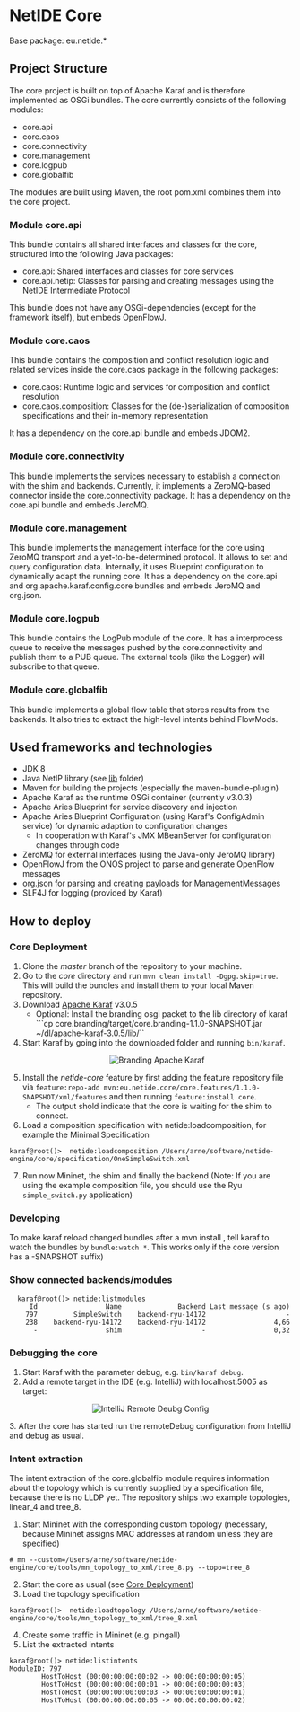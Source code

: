 # NetIDE Core
Base package: eu.netide.*

## Project Structure
The core project is built on top of Apache Karaf and is therefore implemented as OSGi bundles. The core currently consists of the following modules:
- core.api
- core.caos
- core.connectivity
- core.management
- core.logpub
- core.globalfib

The modules are built using Maven, the root pom.xml combines them into the core project.

### Module core.api
This bundle contains all shared interfaces and classes for the core, structured into the following Java packages:
- core.api: Shared interfaces and classes for core services
- core.api.netip: Classes for parsing and creating messages using the NetIDE Intermediate Protocol

This bundle does not have any OSGi-dependencies (except for the framework itself), but embeds OpenFlowJ.

### Module core.caos
This bundle contains the composition and conflict resolution logic and related services inside the core.caos package in the following packages:
- core.caos: Runtime logic and services for composition and conflict resolution
- core.caos.composition: Classes for the (de-)serialization of composition specifications and their in-memory representation

It has a dependency on the core.api bundle and embeds JDOM2.

### Module core.connectivity
This bundle implements the services necessary to establish a connection with the shim and backends. Currently, it implements a ZeroMQ-based connector inside the core.connectivity package.
It has a dependency on the core.api bundle and embeds JeroMQ.

### Module core.management
This bundle implements the management interface for the core using ZeroMQ transport and a yet-to-be-determined protocol. It allows to set and query configuration data. Internally, it uses Blueprint configuration to dynamically adapt the running core.
It has a dependency on the core.api and org.apache.karaf.config.core bundles and embeds JeroMQ and org.json.

### Module core.logpub
This bundle contains the LogPub module of the core. It has a interprocess queue to receive the messages pushed by the core.connectivity and publish them to a PUB queue.
The external tools (like the Logger) will subscribe to that queue.

### Module core.globalfib
This bundle implements a global flow table that stores results from the backends. It also tries to extract the high-level intents behind FlowMods.

## Used frameworks and technologies
- JDK 8
- Java NetIP library (see [lib](../lib) folder)
- Maven for building the projects (especially the maven-bundle-plugin)
- Apache Karaf as the runtime OSGi container (currently v3.0.3)
- Apache Aries Blueprint for service discovery and injection
- Apache Aries Blueprint Configuration (using Karaf's ConfigAdmin service) for dynamic adaption to configuration changes
	- In cooperation with Karaf's JMX MBeanServer for configuration changes through code
- ZeroMQ for external interfaces (using the Java-only JeroMQ library)
- OpenFlowJ from the ONOS project to parse and generate OpenFlow messages
- org.json for parsing and creating payloads for ManagementMessages
- SLF4J for logging (provided by Karaf)

## How to deploy
### Core Deployment 
1. Clone the *master* branch of the repository to your machine.
2. Go to the *core* directory and run `mvn clean install -Dgpg.skip=true`. This will build the bundles and install them to your local Maven repository.
3. Download [Apache Karaf](https://karaf.apache.org/index/community/download.html) v3.0.5
	- Optional: Install the branding osgi packet to the lib directory of karaf
	```cp core.branding/target/core.branding-1.1.0-SNAPSHOT.jar ~/dl/apache-karaf-3.0.5/lib/``
4. Start Karaf by going into the downloaded folder and running `bin/karaf`.
    <p align="center">
      <img src="https://raw.githubusercontent.com/fp7-netide/Engine/master/core/doc/branding.png" alt="Branding Apache Karaf"/>
    </p>
5. Install the *netide-core* feature by first adding the feature repository file via `feature:repo-add mvn:eu.netide.core/core.features/1.1.0-SNAPSHOT/xml/features` and then running `feature:install core`.
	- The output shold indicate that the core is waiting for the shim to connect.
6. Load a composition specification with netide:loadcomposition, for example the Minimal Specification
```
karaf@root()>  netide:loadcomposition /Users/arne/software/netide-engine/core/specification/OneSimpleSwitch.xml
```
7. Run now Mininet, the shim and finally the backend (Note: If you are using the example composition file, you should use the Ryu `simple_switch.py` application)
 
### Developing
To make karaf reload changed bundles after a mvn install , tell karaf to watch the bundles by `bundle:watch *`. This works only if the core version has a -SNAPSHOT suffix)

 
### Show connected backends/modules
```
  karaf@root()> netide:listmodules 
     Id                 Name              Backend Last message (s ago)
    797         SimpleSwitch    backend-ryu-14172                    -
    238    backend-ryu-14172    backend-ryu-14172                 4,66
      -                 shim                    -                 0,32
```

### Debugging the core
1. Start Karaf with the parameter debug, e.g. `bin/karaf debug`.
2. Add a remote target in the IDE (e.g. IntelliJ) with localhost:5005 as target:
 <p align="center">
   <img src="https://raw.githubusercontent.com/fp7-netide/Engine/master/core/doc/remote-debug.png" alt="IntelliJ Remote Deubg Config"/>
 </p>
3. After the core has started run the remoteDebug configuration from IntelliJ and debug as usual.

### Intent extraction
The intent extraction of the core.globalfib module requires information about the topology which is currently supplied by a specification file, because there is no LLDP yet.
The repository ships two example topologies, linear_4 and tree_8.

1. Start Mininet with the corresponding custom topology (necessary, because Mininet assigns MAC addresses at random unless they are specified)
```
# mn --custom=/Users/arne/software/netide-engine/core/tools/mn_topology_to_xml/tree_8.py --topo=tree_8
```
2. Start the core as usual (see [Core Deployment](#core-deployment))
3. Load the topology specification
```
karaf@root()>  netide:loadtopology /Users/arne/software/netide-engine/core/tools/mn_topology_to_xml/tree_8.xml
```
4. Create some traffic in Mininet (e.g. pingall)
5. List the extracted intents
```
karaf@root()> netide:listintents
ModuleID: 797
        HostToHost (00:00:00:00:00:02 -> 00:00:00:00:00:05)
        HostToHost (00:00:00:00:00:01 -> 00:00:00:00:00:03)
        HostToHost (00:00:00:00:00:03 -> 00:00:00:00:00:01)
        HostToHost (00:00:00:00:00:05 -> 00:00:00:00:00:02)
```

